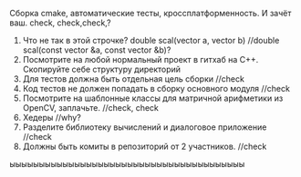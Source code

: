 ﻿Сборка cmake, автоматические тесты, кроссплатформенность.
И зачёт ваш. check, check,check,?


1. Что не так в этой строчке? double scal(vector<double> a, vector<double> b)   //double scal(const vector<double> &a, const vector<double> &b)? 
2. Посмотрите на любой нормальный проект в гитхаб на С++. Скопируйте себе структуру директорий
3. Для тестов должна быть отдельная цель сборки //check
4. Код тестов не должен попадать в сборку основного модуля //check
5. Посмотрите на шаблонные классы для матричной арифметики из OpenCV, заплачьте. //check, check
6. Хедеры //why?
7. Разделите библиотеку вычислений и диалоговое приложение //check
8. Должны быть комиты в репозиторий от 2 участников. //check


ыыыыыыыыыыыыыыыыыыыыыыыыыыыыыыыыыыыыыыыы
